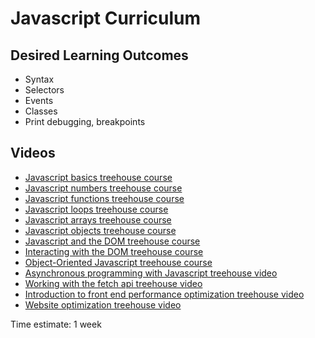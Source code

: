 # Javascript Curriculum

## Desired Learning Outcomes
* Syntax
* Selectors
* Events
* Classes
* Print debugging, breakpoints

## Videos
* [Javascript basics treehouse course](https://teamtreehouse.com/library/javascript-basics)
* [Javascript numbers treehouse course](https://teamtreehouse.com/library/javascript-numbers)
* [Javascript functions treehouse course](https://teamtreehouse.com/library/javascript-functions)
* [Javascript loops treehouse course](https://teamtreehouse.com/library/javascript-loops)
* [Javascript arrays treehouse course](https://teamtreehouse.com/library/javascript-arrays)
* [Javascript objects treehouse course](https://teamtreehouse.com/library/javascript-objects-2)
* [Javascript and the DOM treehouse course](https://teamtreehouse.com/library/javascript-and-the-dom-3)
* [Interacting with the DOM treehouse course](https://teamtreehouse.com/library/interacting-with-the-dom)
* [Object-Oriented Javascript treehouse course](https://teamtreehouse.com/library/objectoriented-javascript-2)
* [Asynchronous programming with Javascript treehouse video](https://teamtreehouse.com/library/asynchronous-programming-with-javascript)
* [Working with the fetch api treehouse video](https://teamtreehouse.com/library/working-with-the-fetch-api)
* [Introduction to front end performance optimization treehouse video](https://teamtreehouse.com/library/introduction-to-front-end-performance-optimization)
* [Website optimization treehouse video](https://teamtreehouse.com/library/website-optimization)

Time estimate: 1 week
